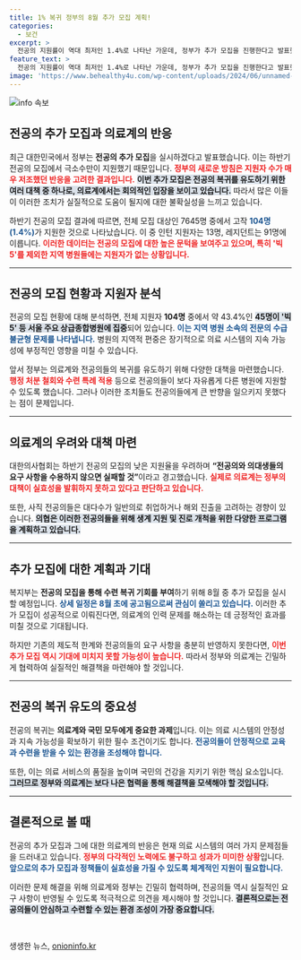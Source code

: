 ```yaml
---
title: 1% 복귀 정부의 8월 추가 모집 계획!
categories:
  - 보건
excerpt: >
  전공의 지원률이 역대 최저인 1.4%로 나타난 가운데, 정부가 추가 모집을 진행한다고 발표했다. 그러나 의료계는 소 잃고 외양간 고치기라며 회의적인 반응을 보이고 있다. 전공의 복귀를 위한 특혜 정책에도 불구하고, 많은 의사들이 여전히 현장을 떠나고 있다.
feature_text: >
  전공의 지원률이 역대 최저인 1.4%로 나타난 가운데, 정부가 추가 모집을 진행한다고 발표했다. 그러나 의료계는 소 잃고 외양간 고치기라며 회의적인 반응을 보이고 있다. 전공의 복귀를 위한 특혜 정책에도 불구하고, 많은 의사들이 여전히 현장을 떠나고 있다.
image: 'https://www.behealthy4u.com/wp-content/uploads/2024/06/unnamed-file.png'
---
```


<p><img src="https://www.behealthy4u.com/wp-content/uploads/2024/06/unnamed-file.png" alt="info 속보" /></p>

<h2 data-ke-size="size26">전공의 추가 모집과 의료계의 반응</h2>

<p data-ke-size="size16">최근 대한민국에서 정부는 <b>전공의 추가 모집</b>을 실시하겠다고 발표했습니다. 이는 하반기 전공의 모집에서 극소수만이 지원했기 때문입니다. <b><span style="color: #ee2323;">정부의 새로운 방침은 지원자 수가 매우 저조했던 반응을 고려한 결과입니다.</span></b> <b><span style="background-color: #21538527;">이번 추가 모집은 전공의 복귀를 유도하기 위한 여러 대책 중 하나로, 의료계에서는 회의적인 입장을 보이고 있습니다.</span></b> 따라서 많은 이들이 이러한 조치가 실질적으로 도움이 될지에 대한 불확실성을 느끼고 있습니다.</p>

<p data-ke-size="size16">하반기 전공의 모집 결과에 따르면, 전체 모집 대상인 7645명 중에서 고작 <b><span style="color: #1a5490;">104명(1.4%)</span></b>가 지원한 것으로 나타났습니다. 이 중 인턴 지원자는 13명, 레지던트는 91명에 이릅니다. <b><span style="color: #ee2323;">이러한 데이터는 전공의 모집에 대한 높은 문턱을 보여주고 있으며, 특히 '빅5'를 제외한 지역 병원들에는 지원자가 없는 상황입니다.</span></b></p>

<hr>

<h2 data-ke-size="size26">전공의 모집 현황과 지원자 분석</h2>

<p data-ke-size="size16">전공의 모집 현황에 대해 분석하면, 전체 지원자 <b>104명</b> 중에서 약 43.4%인 <b><span style="background-color: #21538527;">45명이 '빅5' 등 서울 주요 상급종합병원에 집중</span></b>되어 있습니다. <b><span style="color: #1a5490;">이는 지역 병원 소속의 전문의 수급 불균형 문제를 나타냅니다.</span></b> 병원의 지역적 편중은 장기적으로 의료 시스템의 지속 가능성에 부정적인 영향을 미칠 수 있습니다.</p>

<p data-ke-size="size16">앞서 정부는 의료계와 전공의들의 복귀를 유도하기 위해 다양한 대책을 마련했습니다. <b><span style="color: #ee2323;">행정 처분 철회와 수련 특례 적용</span></b> 등으로 전공의들이 보다 자유롭게 다른 병원에 지원할 수 있도록 했습니다. 그러나 이러한 조치들도 전공의들에게 큰 반향을 일으키지 못했다는 점이 문제입니다.</p>

<hr>

<h2 data-ke-size="size26">의료계의 우려와 대책 마련</h2>

<p data-ke-size="size16">대한의사협회는 하반기 전공의 모집의 낮은 지원율을 우려하며 <b>“전공의와 의대생들의 요구 사항을 수용하지 않으면 실패할 것”</b>이라고 경고했습니다. <b><span style="color: #ee2323;">실제로 의료계는 정부의 대책이 실효성을 발휘하지 못하고 있다고 판단하고 있습니다.</span></b></p>

<p data-ke-size="size16">또한, 사직 전공의들은 대다수가 일반의로 취업하거나 해외 진출을 고려하는 경향이 있습니다. <b><span style="background-color: #21538527;">의협은 이러한 전공의들을 위해 생계 지원 및 진로 개척을 위한 다양한 프로그램을 계획하고 있습니다.</span></b></p>

<hr>

<h2 data-ke-size="size26">추가 모집에 대한 계획과 기대</h2>

<p data-ke-size="size16">복지부는 <b>전공의 모집을 통해 수련 복귀 기회를 부여</b>하기 위해 8월 중 추가 모집을 실시할 예정입니다. <b><span style="color: #1a5490;">상세 일정은 8월 초에 공고됨으로써 관심이 쏠리고 있습니다.</span></b> 이러한 추가 모집이 성공적으로 이뤄진다면, 의료계의 인력 문제를 해소하는 데 긍정적인 효과를 미칠 것으로 기대됩니다.</p>

<p data-ke-size="size16">하지만 기존의 제도적 한계와 전공의들의 요구 사항을 충분히 반영하지 못한다면, <b><span style="color: #ee2323;">이번 추가 모집 역시 기대에 미치지 못할 가능성이 높습니다.</span></b> 따라서 정부와 의료계는 긴밀하게 협력하여 실질적인 해결책을 마련해야 할 것입니다.</p>

<hr>

<h2 data-ke-size="size26">전공의 복귀 유도의 중요성</h2>

<p data-ke-size="size16">전공의 복귀는 <b>의료계와 국민 모두에게 중요한 과제</b>입니다. 이는 의료 시스템의 안정성과 지속 가능성을 확보하기 위한 필수 조건이기도 합니다. <b><span style="color: #1a5490;">전공의들이 안정적으로 교육과 수련을 받을 수 있는 환경을 조성해야 합니다.</span></b></p>

<p data-ke-size="size16">또한, 이는 의료 서비스의 품질을 높이며 국민의 건강을 지키기 위한 핵심 요소입니다. <b><span style="background-color: #21538527;">그러므로 정부와 의료계는 보다 나은 협력을 통해 해결책을 모색해야 할 것입니다.</span></b></p>

<hr>

<h2 data-ke-size="size26">결론적으로 볼 때</h2>

<p data-ke-size="size16">전공의 추가 모집과 그에 대한 의료계의 반응은 현재 의료 시스템의 여러 가지 문제점들을 드러내고 있습니다. <b><span style="color: #ee2323;">정부의 다각적인 노력에도 불구하고 성과가 미미한 상황</span></b>입니다. <b><span style="color: #1a5490;">앞으로의 추가 모집과 정책들이 실효성을 가질 수 있도록 체계적인 지원이 필요합니다.</span></b></p>

<p data-ke-size="size16">이러한 문제 해결을 위해 의료계와 정부는 긴밀히 협력하며, 전공의들 역시 실질적인 요구 사항이 반영될 수 있도록 적극적으로 의견을 제시해야 할 것입니다. <b><span style="background-color: #21538527;">결론적으로는 전공의들이 안심하고 수련할 수 있는 환경 조성이 가장 중요합니다.</span></b></p>

<p data-ke-size="size16">&nbsp;</p>
생생한 뉴스, <a href="https://onioninfo.kr" rel="dofollow">onioninfo.kr</a>


